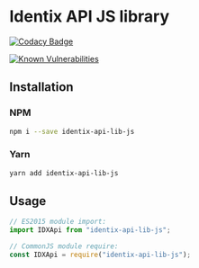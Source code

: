 # Identix API JS library

[![Codacy Badge](https://api.codacy.com/project/badge/Grade/2ca94b81ca2a4bc5a57d5b8afa38d60d)](https://app.codacy.com/app/sunsetninja/identix-api-lib-js?utm_source=github.com&utm_medium=referral&utm_content=identixone/identix-api-lib-js&utm_campaign=Badge_Grade_Dashboard)

[![Known Vulnerabilities](https://snyk.io/test/github/identixone/identix-api-lib-js/badge.svg?targetFile=package.json)](https://snyk.io/test/github/identixone/identix-api-lib-js?targetFile=package.json)

## Installation

### NPM

```bash
npm i --save identix-api-lib-js
```

### Yarn

```bash
yarn add identix-api-lib-js
```

## Usage

```js
// ES2015 module import:
import IDXApi from "identix-api-lib-js";

// CommonJS module require:
const IDXApi = require("identix-api-lib-js");
```
